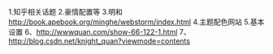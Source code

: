 1.知乎相关话题
2.豪情配置等
3.明和
http://book.apebook.org/minghe/webstorm/index.html
4.主题配色网站
5.基本设置
6、http://wwwquan.com/show-66-122-1.html
7、http://blog.csdn.net/knight_quan?viewmode=contents

